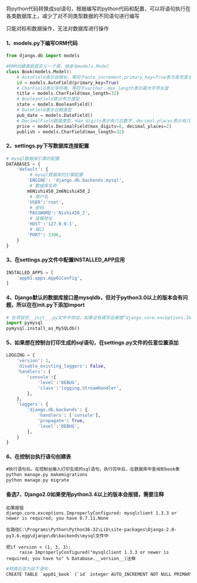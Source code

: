 将python代码转换成sql语句，根据编写的python代码和配置，可以将语句执行在各类数据库上，减少了对不同类型数据的不同语句进行编写

只能对标和数据操作，无法对数据库进行操作



####  1、models.py下编写ORM代码

```python
from django.db import models

#ORM创建表就是定义一个类，继承与models.Model
class Book(models.Model):
    # AutoField表示自增长，等同于auto_increment,primary_key=True表示是否是主键
    id = models.AutoField(primary_key=True)
    # CharField表示字符串，等同于varchar，max_length表示最大字符长度
    title = models.CharField(max_length=32)
    # BooleanField表示布尔类型
    state = models.BooleanField()
    # DateField表示日期类型
    pub_date = models.DateField()
    # DecimalField数值类型，max_digits表示有几位数字，decimal_places表示有几位小数
    price = models.DecimalField(max_digits=8, decimal_places=2)
    publish = models.CharField(max_length=32)
```



#### 2、settings.py下写数据库连接配置

```python
# mysql数据库引擎的配置
DATABASES = {
    'default': {
         # mysql数据库的引擎配置
        'ENGINE': 'django.db.backends.mysql',
         # 数据库名称
        m6Nishi458_2m6Nishi458_2
         # 用户名
        'USER':'root',
         # 密码
        'PASSWORD':'Nishi458_2',
         # 连接地址
        'HOST':'127.0.0.1',
         # 端口
        'PORT': 3306,
    }
}
```



#### 3、在settings.py文件中配置INSTALLED_APP应用

```python
INSTALLED_APPS = [
    'app01.apps.App01Config',
]
```



#### 4、Django默认的数据库接口是mysqldb，但对于python3.0以上的版本会有问题，所以在在init.py下添加import

```python
# 在项目的__init__.py文件中添加，如果没有填写会报错“django.core.exceptions.ImproperlyConfigured: Error loading MySQLdb module.Did you install mysqlclient?”
import pymysql
pymysql.install_as_MySQLdb()
```



#### 5、如果想在控制台打印生成的sql语句，在settings.py文件的任意位置添加

```python
LOGGING = {
    'version': 1,
    'disable_existing_loggers': False,
    'handlers': {
        'console':{
            'level':'DEBUG',
            'class':'logging.StreamHandler',
        },
    },
    'loggers': {
        'django.db.backends': {
            'handlers': ['console'],
            'propagate': True,
            'level':'DEBUG',
        },
    }
}
```



#### 6、在控制台执行语句创建表

```cmd
#执行语句后，在控制台输入打印生成的sql语句，执行完毕后，在数据库中查询到book表
python manage.py makemigrations
python manage.py migrate
```



#### 备选7、Django2.0如果使用python3.4以上的版本会报错，需要注释

```
如果报错
django.core.exceptions.ImproperlyConfigured: mysqlclient 1.3.3 or newer is required; you have 0.7.11.None

在路径C:\Programs\Python\Python36-32\Lib\site-packages\Django-2.0-py3.6.egg\django\db\backends\mysql文件中

把if version < (1, 3, 3):
     raise ImproperlyConfigured("mysqlclient 1.3.3 or newer is required; you have %s" % Database.__version__)注释
```



```python
#转换后变为如下语句
CREATE TABLE `app01_book` (`id` integer AUTO_INCREMENT NOT NULL PRIMARY KEY, `title` varchar(32) NOT NULL, `state` bool NOT NULL, `pub_date` date NOT NULL, `price` numeric(8, 2) NOT NULL, `publish` varchar(32) NOT NULL); 
```

